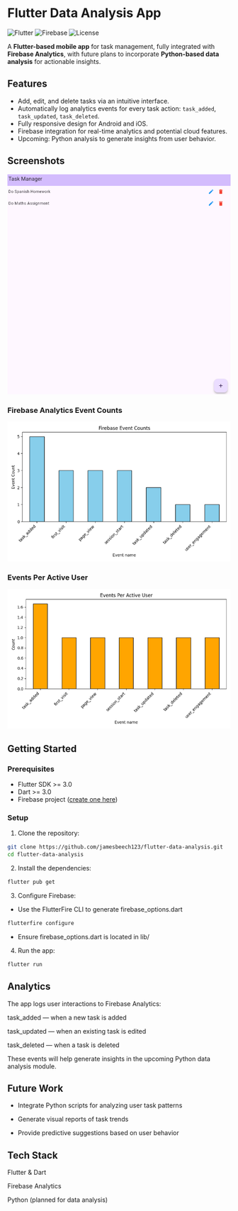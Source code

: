 # Flutter Data Analysis App

![Flutter](https://img.shields.io/badge/Flutter-3.13-blue)
![Firebase](https://img.shields.io/badge/Firebase-Analytics-orange)
![License](https://img.shields.io/badge/license-MIT-green)

A **Flutter-based mobile app** for task management, fully integrated with **Firebase Analytics**, with future plans to incorporate **Python-based data analysis** for actionable insights.

## Features

- Add, edit, and delete tasks via an intuitive interface.  
- Automatically log analytics events for every task action: `task_added`, `task_updated`, `task_deleted`.  
- Fully responsive design for Android and iOS.  
- Firebase integration for real-time analytics and potential cloud features.  
- Upcoming: Python analysis to generate insights from user behavior.

## Screenshots

![Task Page](student_work_tracker/screenshots/task_page.png)

### Firebase Analytics Event Counts

![Event Counts](student_work_tracker/screenshots/event_counts.png)

### Events Per Active User

![Events Per Active User](student_work_tracker/screenshots/events_per_user.png)


## Getting Started

### Prerequisites

- Flutter SDK >= 3.0  
- Dart >= 3.0  
- Firebase project ([create one here](https://console.firebase.google.com/))  

### Setup

1. Clone the repository:

```bash
git clone https://github.com/jamesbeech123/flutter-data-analysis.git
cd flutter-data-analysis
```


2. Install the dependencies:

```bash
flutter pub get
```

3. Configure Firebase:
- Use the FlutterFire CLI to generate firebase_options.dart

```bash
flutterfire configure
```
- Ensure firebase_options.dart is located in lib/

4. Run the app:

```bash
flutter run
```
## Analytics

The app logs user interactions to Firebase Analytics:

task_added — when a new task is added

task_updated — when an existing task is edited

task_deleted — when a task is deleted

These events will help generate insights in the upcoming Python data analysis module.

## Future Work

- Integrate Python scripts for analyzing user task patterns

- Generate visual reports of task trends

- Provide predictive suggestions based on user behavior

## Tech Stack

Flutter & Dart

Firebase Analytics

Python (planned for data analysis)


